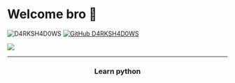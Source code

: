 # Welcome bro 🙌

![D4RKSH4D0WS](https://komarev.com/ghpvc/?username=D4RKSH4D0WS&label=Views&color=blue&style=plastic)
[![GitHub D4RKSH4D0WS](https://img.shields.io/github/followers/D4RKSH4D0WS?label=follow&style=social)](https://github.com/D4RKSH4D0WS)

[<img align="center" src="https://github-readme-stats.vercel.app/api/top-langs/?username=D4RKSH4D0WS&theme=light&hide_langs_below=1" />](https://github.com/D4RKSH4D0WS)
<!-- Buset liat raw, pasti bang jago nih -->



----------

<div align="center">
    <h3>Learn python</h3>
</div>
